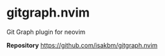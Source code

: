 # gitgraph.nvim

Git Graph plugin for neovim

**Repository** <https://github.com/isakbm/gitgraph.nvim>

<!-- vim: set ft=markdown: -->